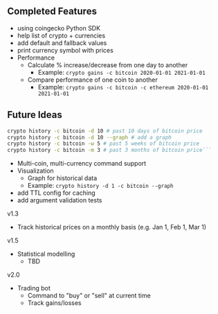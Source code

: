 ## Completed Features

* using coingecko Python SDK
* help list of crypto + currencies
* add default and fallback values
* print currency symbol with prices
* Performance
  * Calculate % increase/decrease from one day to another
    * Example: `crypto gains -c bitcoin 2020-01-01 2021-01-01`
  * Compare performance of one coin to another
    * Example: `crypto gains -c bitcoin -c ethereum 2020-01-01 2021-01-01`

## Future Ideas
```bash
crypto history -c bitcoin -d 10 # past 10 days of bitcoin price
crypto history -c bitcoin -d 10 --graph # add a graph
crypto history -c bitcoin -w 5 # past 5 weeks of bitcoin price
crypto history -c bitcoin -m 3 # past 3 months of bitcoin price```
```

* Multi-coin, multi-currency command support
* Visualization
  * Graph for historical data
  * Example: `crypto history -d 1 -c bitcoin --graph`
* add TTL config for caching
* add argument validation tests

v1.3
* Track historical prices on a monthly basis (e.g. Jan 1, Feb 1, Mar 1)

v1.5
* Statistical modelling
  * TBD

v2.0
* Trading bot
  * Command to "buy" or "sell" at current time
  * Track gains/losses
